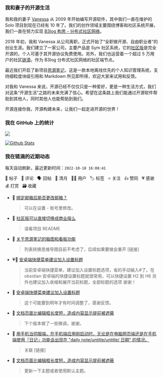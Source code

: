 ### 我和妻子的开源生活

我和我的妻子 [Vanessa](https://github.com/Vanessa219) 从 2009 年开始编写开源软件，其中我们一直在维护的 Solo 项目到现在已经有 10 年了。我们的创作领域主要围绕博客和社区系统开展，我们一直在努力实现 [B3log 构思 - 分布式社区网络](https://ld246.com/article/1546941897596)。

2018 年初，我和 Vanessa 从公司离职，正式开始了“全职做开源、自由职业者”的创业生涯。我们建立了一家公司，主要产品是 Sym 社区系统，它的[社区版](https://github.com/88250/symphony)是完全开源的，个人可基于其开源协议免费使用。另外，我们也运营着一个超过 5 万用户的社区[链滴](https://ld246.com)，作为 B3log 分布式社区网络的社区端节点。

最近我们开启了新项目[思源笔记](https://github.com/siyuan-note/siyuan)，这是一款本地离线优先的个人知识管理系统，支持细粒度块级引用和 Markdown 所见即所得，欢迎大家来试用和反馈。

对我和 Vanessa 来说，开源已经不仅仅只是一种爱好，更是一种生活方式，我们对这条“开源生活”之路的未来充满了信心。希望在这条路上我们能通过开源软件帮助到其他人，同时其他人也能帮助到我们。

开源连接你我，开源构建未来，让我们一起走进开源的世界！

### 我在 GitHub 上的统计

<a title="Hits" target="_blank" href="https://github.com/88250/88250"><img src="https://hits.b3log.org/88250/88250.svg"></a>

[![Github Stats](https://github-readme-stats.vercel.app/api?username=88250&theme=tokyonight&show_icons=true)](https://github.com/88250)

<!--events start -->

### 我在链滴的近期动态

每天自动刷新，最近更新时间：`2022-10-18 16:08:41`

📝 帖子 &nbsp; 💬 评论 &nbsp; 🗣 回帖 &nbsp; 🌙 清月 &nbsp; 👨‍💻 用户 &nbsp; 🏷️ 标签 &nbsp; ⭐️ 关注 &nbsp; 👍 赞同 &nbsp; 💗 感谢 &nbsp; 💰 打赏 &nbsp; 🗃 收藏

* 💬 [绑定邮箱后能否更改邮箱？](https://ld246.com/article/1666077659308/comment/1666079122995#comments)

  > 可以在设置 - 账号里修改。
* 💬 [社区版可以直接切换成商业版么](https://ld246.com/article/1661510072257/comment/1666072246817#comments)

  > 请看项目 README
* 💬 [关于思源笔记的脑图和看板功能](https://ld246.com/article/1665971816596/comment/1666068307162#comments)

  > 列表转换思维导图目前不考虑了，后续如果要做会重开 [链接]
* 💗📝 [安卓端快捷菜单建议加入设置标题](https://ld246.com/article/1666066024548)

  > 当前安卓端快捷菜单，建议加入设置标题选项，省的手动输入#了。在 obsidian 安卓端的快捷设置标题就很常用，可以快捷设置 H2 到 H6 另外也建议加入收缩和展开当前标题，全部标题的选项 谢谢！
* 💬 [安卓端快捷菜单建议加入设置标题](https://ld246.com/article/1666066024548/comment/1666067698941#comments)

  > 这个可能要到明年才有时间调整了，感谢反馈。
* 💬 [文档页面比编辑框长度短，造成内容显示提前被遮蔽](https://ld246.com/article/1666064242269/comment/1666065661503#comments)

  > 下个版本做了一些微调，谢谢。
* 💬 [用手机当伺服端，在手机端应用刚启动时，无论是在电脑网页端还是在手机端使用「日记」功能会出现在 "daily note/untitle/untitle/ 日期" 的情况。](https://ld246.com/article/1665776664890/comment/1666065073370#comments)

  > 关联 [链接]
* 💬 [文档页面比编辑框长度短，造成内容显示提前被遮蔽](https://ld246.com/article/1666064242269/comment/1666064377774#comments)

  > 更新一下主题或者使用默认主题。


<!--events end -->
